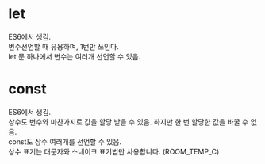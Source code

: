 <!DOCTYPE html>
<html lang="ko-KR">
<head>
    <title>javascript</title>
</head>
<body>
    <h1>let</h1>
    <p>ES6에서 생김.<br>
        변수선언할 때 유용하며, 1번만 쓰인다.<br>
        let 문 하나에서 변수는 여러개 선언할 수 있음.</p>
    <h1>const</h1>
    <p>ES6에서 생김.<br>
        상수도 변수와 마찬가지로 값을 할당 받을 수 있음. 하지만 한 번 할당한 값을 바꿀 수 없음.<br>
        const도 상수 여러개를 선언할 수 있음.<br>
        상수 표기는 대문자와 스네이크 표기법만 사용합니다. (ROOM_TEMP_C)</p>
</body>
</html>

